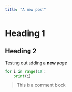```yaml
---
title: "A new post"
---
```


# Heading 1

## Heading 2

Testing out adding a **new** _page_

```python
for i in range(10):
    print(i)
```

> This is a comment block
